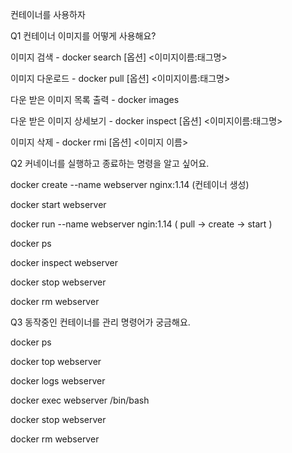 컨테이너를 사용하자

Q1 컨테이너 이미지를 어떻게 사용해요?

이미지 검색 - docker search [옵션] <이미지이름:태그명>

이미지 다운로드 - docker pull [옵션] <이미지이름:태그명>

다운 받은 이미지 목록 출력 - docker images

다운 받은 이미지 상세보기 - docker inspect [옵션] <이미지이름:태그명>

이미지 삭제 - docker rmi [옵션] <이미지 이름>

Q2 커네이너를 실행하고 종료하는 명령을 알고 싶어요.

docker create --name webserver nginx:1.14 (컨테이너 생성)

docker start webserver

docker run --name webserver ngin:1.14 ( pull -> create -> start )

docker ps 

docker inspect webserver

docker stop webserver

docker rm webserver

Q3 동작중인 컨테이너를 관리 명령어가 궁금해요.

docker ps

docker top webserver

docker logs webserver

docker exec webserver /bin/bash

docker stop webserver

docker rm webserver
